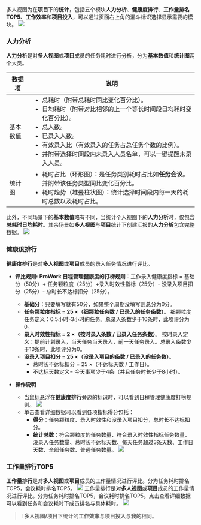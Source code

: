 多人视图为在**项目**下的**统计**，包括五个模块**人力分析**、**健康度排行**、**工作量排名TOP5**、**工作效率**和**项目投入**，可以通过页面右上角的漏斗标识选择显示需要的模块。
![](https://qcloudimg.tencent-cloud.cn/raw/4a09045df878b950b901e026fbd27b72.jpg)

### 人力分析

**人力分析**是对**多人视图**或**项目**成员的任务耗时进行分析，分为**基本数值**和**统计图**两个大类。
<table>
<thead>
<tr>
<th>数据项</th>
<th>说明</th>
</tr>
</thead>
<tbody><tr>
<td>基本数值</td>
<td><ul style="margin:0">
<li>总耗时（附带总耗时同比变化百分比）。</li>
<li>日均耗时（附带对比相邻的上一个等长时间段日均耗时变化百分比）。</li>
<li>总人数。</li>
<li>已录入人数。</li>
<li>有效录入比（有效录入的任务占总任务个数的比例）。</li>
<li>并附带选择时间段内未录入人员名单，可以一键提醒未录入人员。</li>
</ul></td>
</tr>
<tr>
<td>统计图</td>
<td><ul style="margin:0">
<li>耗时占比（环形图）：是任务类别耗时占比如<b>任务会议</b>。并附带该任务类型同比变化百分比。</li>
<li>耗时趋势（堆叠柱状图）：统计选择时间段内每一天的耗时总数以及耗时占比。</li>
</ul></td>
</tr>
</tbody></table>

此外，不同场景下的**基本数值**略有不同，当统计个人视图下的**人力分析**时，仅包含**总耗时日均耗时**。其余场景如**多人视图**与**项目**统计下创建汇报的**人力分析**包含完整数据。
![](https://qcloudimg.tencent-cloud.cn/raw/0972eb088dff89d6cf3e7e17370b0f6f.jpg)

### 健康度排行
**健康度排行**是对**多人视图**或**项目**成员的录入任务情况进行评比。

- **评比规则:**
	**ProWork 日程管理健康度的打榜规则**：工作录入健康度指标 = 基础分（50分）+ 任务颗粒度（25分）+录入时效性指标（25分）- 没录入项目扣分（25分）- 总时长不达标扣分（25分）。
	- **基础分**：只要填写就有50分，如果整个周期没填写则总分为0分。
	- **任务颗粒度指标 = 25 ×（细颗粒任务数 / 已录入的任务条数）**。
		细颗粒度任务定义：0.5小时-3小时的任务。总录入条数少于10条时，此项评分为0。
	- **录入时效性指标 = 2 ×（按时录入条数 / 已录入任务条数）**。
		按时录入定义：提前计划录入，当天任务当天录入，前一天任务录入。总录入条数少于10条时，此项评分为0。
	- **没录入项目扣分 = 25 ×（没录入项目的条数 / 已录入的任务数）**。
		- 总时长不达标扣分 = 25 ×（不达标天数 / 工作日）。
		- 不达标天数定义= 今天事项少于4条（并且任务时长少于8小时）。

- **操作说明**
	- 当鼠标悬浮在**健康度排行**旁边的标识时，可以看到日程管理健康度打榜规则。
		![](https://qcloudimg.tencent-cloud.cn/raw/1bc372f2c1c32e0277df50ba3b44defb.jpg)  
	- 单击查看详细数据可以看到各项指标得分包括：
		- **得分**：任务颗粒度、录入时效性和没录入项目扣分，总时长不达标扣分。
		- **统计总数**：符合颗粒度的任务数量、符合录入时效性指标任务数量、没录入任务数量、总时长不达标天数、每天任务超过3条天数、工作日天数、全部任务数、普通任务数量。
		![](https://qcloudimg.tencent-cloud.cn/raw/8b7b7dc583d7c7c7c96cd8334022dfc5.jpg)      

### 工作量排行TOP5

**工作量排行**是对**多人视图**或**项目**成员的工作量情况进行评比。分为任务耗时排名TOP5，会议耗时排名TOP5。
![](https://qcloudimg.tencent-cloud.cn/raw/083842de0f591de4ec0b44faa077922d.jpg)
工作量排行是对**多人视图**或**项目**成员的工作量情况进行评比。分为任务耗时排名TOP5，会议耗时排名TOP5。点击查看详细数据可以看到任务和会议耗时下成员排名与具体耗时。
![](https://qcloudimg.tencent-cloud.cn/raw/f30dc58fb1550385ad2c5065089624f4.jpg)
>! **多人视图/项目**下统计的**工作效率**与**项目投入**与**我的**相同。
